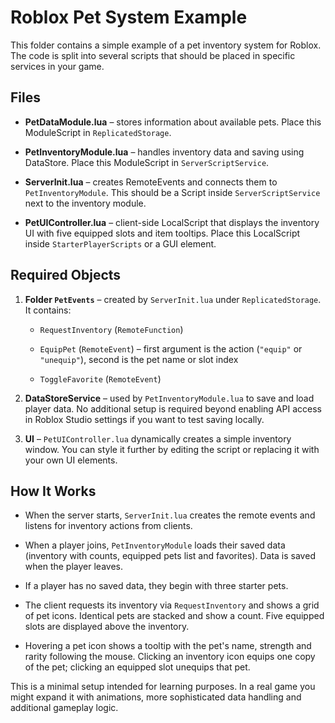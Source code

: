 # Roblox Pet System Example

This folder contains a simple example of a pet inventory system for Roblox. The code is split into several scripts that should be placed in specific services in your game.

## Files

- **PetDataModule.lua** – stores information about available pets. Place this ModuleScript in `ReplicatedStorage`.
- **PetInventoryModule.lua** – handles inventory data and saving using DataStore. Place this ModuleScript in `ServerScriptService`.
- **ServerInit.lua** – creates RemoteEvents and connects them to `PetInventoryModule`. This should be a Script inside `ServerScriptService` next to the inventory module.

- **PetUIController.lua** – client-side LocalScript that displays the inventory UI with five equipped slots and item tooltips. Place this LocalScript inside `StarterPlayerScripts` or a GUI element.


## Required Objects

1. **Folder `PetEvents`** – created by `ServerInit.lua` under `ReplicatedStorage`. It contains:
   - `RequestInventory` (`RemoteFunction`)

   - `EquipPet` (`RemoteEvent`) – first argument is the action (`"equip"` or `"unequip"`), second is the pet name or slot index

   - `ToggleFavorite` (`RemoteEvent`)

2. **DataStoreService** – used by `PetInventoryModule.lua` to save and load player data. No additional setup is required beyond enabling API access in Roblox Studio settings if you want to test saving locally.

3. **UI** – `PetUIController.lua` dynamically creates a simple inventory window. You can style it further by editing the script or replacing it with your own UI elements.

## How It Works

- When the server starts, `ServerInit.lua` creates the remote events and listens for inventory actions from clients.

- When a player joins, `PetInventoryModule` loads their saved data (inventory with counts, equipped pets list and favorites). Data is saved when the player leaves.
- If a player has no saved data, they begin with three starter pets.
- The client requests its inventory via `RequestInventory` and shows a grid of pet icons. Identical pets are stacked and show a count. Five equipped slots are displayed above the inventory.
- Hovering a pet icon shows a tooltip with the pet's name, strength and rarity following the mouse. Clicking an inventory icon equips one copy of the pet; clicking an equipped slot unequips that pet.


This is a minimal setup intended for learning purposes. In a real game you might expand it with animations, more sophisticated data handling and additional gameplay logic.
